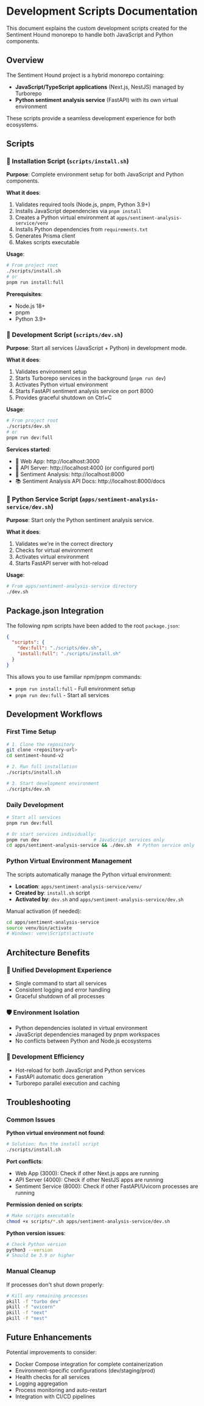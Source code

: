 # Development Scripts Documentation

This document explains the custom development scripts created for the Sentiment Hound monorepo to handle both JavaScript and Python components.

## Overview

The Sentiment Hound project is a hybrid monorepo containing:

- **JavaScript/TypeScript applications** (Next.js, NestJS) managed by Turborepo
- **Python sentiment analysis service** (FastAPI) with its own virtual environment

These scripts provide a seamless development experience for both ecosystems.

## Scripts

### 🔧 Installation Script (`scripts/install.sh`)

**Purpose**: Complete environment setup for both JavaScript and Python components.

**What it does**:

1. Validates required tools (Node.js, pnpm, Python 3.9+)
2. Installs JavaScript dependencies via `pnpm install`
3. Creates a Python virtual environment at `apps/sentiment-analysis-service/venv`
4. Installs Python dependencies from `requirements.txt`
5. Generates Prisma client
6. Makes scripts executable

**Usage**:

```bash
# From project root
./scripts/install.sh
# or
pnpm run install:full
```

**Prerequisites**:

- Node.js 18+
- pnpm
- Python 3.9+

### 🚀 Development Script (`scripts/dev.sh`)

**Purpose**: Start all services (JavaScript + Python) in development mode.

**What it does**:

1. Validates environment setup
2. Starts Turborepo services in the background (`pnpm run dev`)
3. Activates Python virtual environment
4. Starts FastAPI sentiment analysis service on port 8000
5. Provides graceful shutdown on Ctrl+C

**Usage**:

```bash
# From project root
./scripts/dev.sh
# or
pnpm run dev:full
```

**Services started**:

- 📱 Web App: http://localhost:3000
- 🔧 API Server: http://localhost:4000 (or configured port)
- 🧠 Sentiment Analysis: http://localhost:8000
- 📚 Sentiment Analysis API Docs: http://localhost:8000/docs

### 🧠 Python Service Script (`apps/sentiment-analysis-service/dev.sh`)

**Purpose**: Start only the Python sentiment analysis service.

**What it does**:

1. Validates we're in the correct directory
2. Checks for virtual environment
3. Activates virtual environment
4. Starts FastAPI server with hot-reload

**Usage**:

```bash
# From apps/sentiment-analysis-service directory
./dev.sh
```

## Package.json Integration

The following npm scripts have been added to the root `package.json`:

```json
{
  "scripts": {
    "dev:full": "./scripts/dev.sh",
    "install:full": "./scripts/install.sh"
  }
}
```

This allows you to use familiar npm/pnpm commands:

- `pnpm run install:full` - Full environment setup
- `pnpm run dev:full` - Start all services

## Development Workflows

### First Time Setup

```bash
# 1. Clone the repository
git clone <repository-url>
cd sentiment-hound-v2

# 2. Run full installation
./scripts/install.sh

# 3. Start development environment
./scripts/dev.sh
```

### Daily Development

```bash
# Start all services
pnpm run dev:full

# Or start services individually:
pnpm run dev                    # JavaScript services only
cd apps/sentiment-analysis-service && ./dev.sh  # Python service only
```

### Python Virtual Environment Management

The scripts automatically manage the Python virtual environment:

- **Location**: `apps/sentiment-analysis-service/venv/`
- **Created by**: `install.sh` script
- **Activated by**: `dev.sh` and `apps/sentiment-analysis-service/dev.sh`

Manual activation (if needed):

```bash
cd apps/sentiment-analysis-service
source venv/bin/activate
# Windows: venv\Scripts\activate
```

## Architecture Benefits

### 🔄 Unified Development Experience

- Single command to start all services
- Consistent logging and error handling
- Graceful shutdown of all processes

### 🛡️ Environment Isolation

- Python dependencies isolated in virtual environment
- JavaScript dependencies managed by pnpm workspaces
- No conflicts between Python and Node.js ecosystems

### 🔧 Development Efficiency

- Hot-reload for both JavaScript and Python services
- FastAPI automatic docs generation
- Turborepo parallel execution and caching

## Troubleshooting

### Common Issues

**Python virtual environment not found**:

```bash
# Solution: Run the install script
./scripts/install.sh
```

**Port conflicts**:

- Web App (3000): Check if other Next.js apps are running
- API Server (4000): Check if other NestJS apps are running
- Sentiment Service (8000): Check if other FastAPI/Uvicorn processes are running

**Permission denied on scripts**:

```bash
# Make scripts executable
chmod +x scripts/*.sh apps/sentiment-analysis-service/dev.sh
```

**Python version issues**:

```bash
# Check Python version
python3 --version
# Should be 3.9 or higher
```

### Manual Cleanup

If processes don't shut down properly:

```bash
# Kill any remaining processes
pkill -f "turbo dev"
pkill -f "uvicorn"
pkill -f "next"
pkill -f "nest"
```

## Future Enhancements

Potential improvements to consider:

- Docker Compose integration for complete containerization
- Environment-specific configurations (dev/staging/prod)
- Health checks for all services
- Logging aggregation
- Process monitoring and auto-restart
- Integration with CI/CD pipelines
